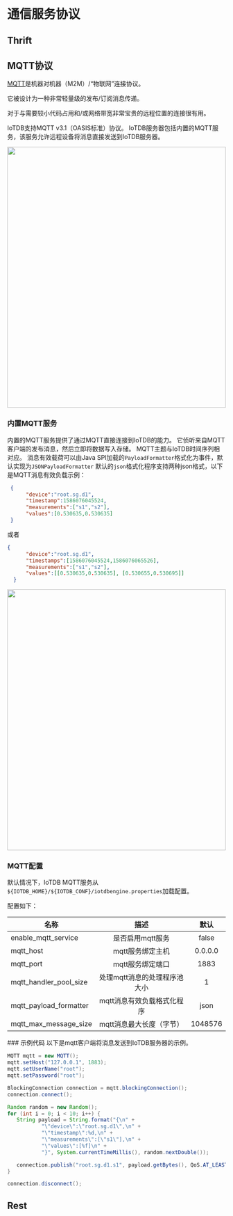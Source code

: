 <!--

    Licensed to the Apache Software Foundation (ASF) under one
    or more contributor license agreements.  See the NOTICE file
    distributed with this work for additional information
    regarding copyright ownership.  The ASF licenses this file
    to you under the Apache License, Version 2.0 (the
    "License"); you may not use this file except in compliance
    with the License.  You may obtain a copy of the License at
    
        http://www.apache.org/licenses/LICENSE-2.0
    
    Unless required by applicable law or agreed to in writing,
    software distributed under the License is distributed on an
    "AS IS" BASIS, WITHOUT WARRANTIES OR CONDITIONS OF ANY
    KIND, either express or implied.  See the License for the
    specific language governing permissions and limitations
    under the License.

-->
# 通信服务协议

## Thrift

## MQTT协议

[MQTT](http://mqtt.org/)是机器对机器（M2M）/“物联网”连接协议。

它被设计为一种非常轻量级的发布/订阅消息传递。

对于与需要较小代码占用和/或网络带宽非常宝贵的远程位置的连接很有用。

IoTDB支持MQTT v3.1（OASIS标准）协议。
IoTDB服务器包括内置的MQTT服务，该服务允许远程设备将消息直接发送到IoTDB服务器。

<img style="width:100%; max-width:800px; max-height:600px; margin-left:auto; margin-right:auto; display:block;" src="https://user-images.githubusercontent.com/6711230/78357432-0c71cf80-75e4-11ea-98aa-c43a54d469ce.png">


### 内置MQTT服务
内置的MQTT服务提供了通过MQTT直接连接到IoTDB的能力。 它侦听来自MQTT客户端的发布消息，然后立即将数据写入存储。
MQTT主题与IoTDB时间序列相对应。
消息有效载荷可以由Java SPI加载的`PayloadFormatter`格式化为事件，默认实现为`JSONPayloadFormatter` 
   默认的`json`格式化程序支持两种json格式，以下是MQTT消息有效负载示例：

```json
 {
      "device":"root.sg.d1",
      "timestamp":1586076045524,
      "measurements":["s1","s2"],
      "values":[0.530635,0.530635]
 }
```
或者
```json
{
      "device":"root.sg.d1",
      "timestamps":[1586076045524,1586076065526],
      "measurements":["s1","s2"],
      "values":[[0.530635,0.530635], [0.530655,0.530695]]
  }
```

<img style="width:100%; max-width:800px; max-height:600px; margin-left:auto; margin-right:auto; display:block;" src="https://user-images.githubusercontent.com/6711230/78357469-1bf11880-75e4-11ea-978f-a53996667a0d.png">

### MQTT配置
默认情况下，IoTDB MQTT服务从`${IOTDB_HOME}/${IOTDB_CONF}/iotdbengine.properties`加载配置。

配置如下：

| 名称      | 描述         | 默认 |
| ------------- |:-------------:|:------:|
| enable_mqtt_service      | 是否启用mqtt服务 | false |
| mqtt_host      | mqtt服务绑定主机 | 0.0.0.0 |
| mqtt_port      | mqtt服务绑定端口 |   1883 |
| mqtt_handler_pool_size | 处理mqtt消息的处理程序池大小 |    1 |
| mqtt_payload_formatter | mqtt消息有效负载格式化程序 |    json |
| mqtt_max_message_size | mqtt消息最大长度（字节）|   1048576 |

### 示例代码
以下是mqtt客户端将消息发送到IoTDB服务器的示例。

 ```java
MQTT mqtt = new MQTT();
mqtt.setHost("127.0.0.1", 1883);
mqtt.setUserName("root");
mqtt.setPassword("root");

BlockingConnection connection = mqtt.blockingConnection();
connection.connect();

Random random = new Random();
for (int i = 0; i < 10; i++) {
    String payload = String.format("{\n" +
            "\"device\":\"root.sg.d1\",\n" +
            "\"timestamp\":%d,\n" +
            "\"measurements\":[\"s1\"],\n" +
            "\"values\":[%f]\n" +
            "}", System.currentTimeMillis(), random.nextDouble());

    connection.publish("root.sg.d1.s1", payload.getBytes(), QoS.AT_LEAST_ONCE, false);
}

connection.disconnect();
 ```

## Rest 



